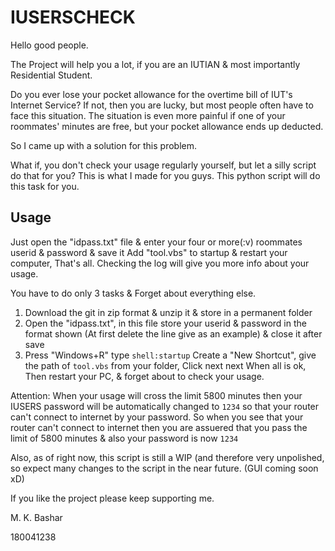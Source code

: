 # IUSERSCHECK

Hello good people.

The Project will help you a lot, if you are an IUTIAN & most importantly Residential Student.

Do you ever lose your pocket allowance for the overtime bill of IUT's Internet Service?
If not, then you are lucky, but most people often have to face this situation.
The situation is even more painful if one of your roommates' minutes are free, but your
pocket allowance ends up deducted.

So I came up with a solution for this problem.

What if, you don't check your usage regularly yourself, but let a silly script do that for you?
This is what I made for you guys. This python script will do this task for you.

## Usage

Just open the "idpass.txt" file & enter your four or more(:v) roommates userid & password & save it
Add "tool.vbs" to startup & restart your computer, That's all. Checking the log will give you more info
about your usage.

You have to do only 3 tasks & Forget about everything else.

1. Download the git in zip format & unzip it & store in a permanent folder
2. Open the "idpass.txt", in this file store your userid & password in the format shown 
(At first delete the line give as an example) & close it after save
3. Press "Windows+R" type `shell:startup` Create a "New Shortcut", give the path of `tool.vbs` from your folder, 
Click next next When all is ok, Then restart your PC, & forget about to check your usage.

Attention: When your usage will cross the limit 5800 minutes then your IUSERS password will be automatically changed to `1234` so that your router can't connect to internet
by your password. So when you see that your router can't connect to internet then you are assuered that you pass the limit of 5800 minutes & also your
password is now `1234`

Also, as of right now, this script is still a WIP (and therefore very unpolished, so expect many changes to the script in the near future. (GUI coming soon xD)

If you like the project please keep supporting me.  

M. K. Bashar  

180041238  